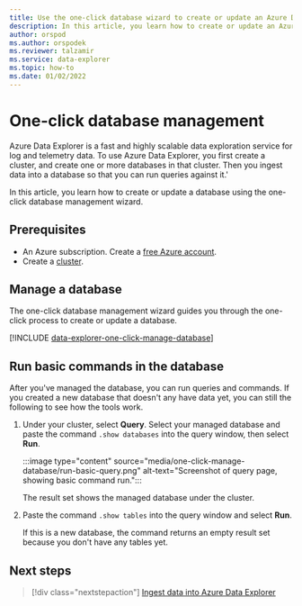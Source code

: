 ```yaml
---
title: Use the one-click database wizard to create or update an Azure Data Explorer database.
description: In this article, you learn how to create or update an Azure Data Explorer database.
author: orspod
ms.author: orspodek
ms.reviewer: talzamir
ms.service: data-explorer
ms.topic: how-to
ms.date: 01/02/2022
---
```


# One-click database management

Azure Data Explorer is a fast and highly scalable data exploration service for log and telemetry data. To use Azure Data Explorer, you first create a cluster, and create one or more databases in that cluster. Then you ingest data into a database so that you can run queries against it.'

In this article, you learn how to create or update a database using the one-click database management wizard.

## Prerequisites

* An Azure subscription. Create a [free Azure account](https://azure.microsoft.com/free/).
* Create a [cluster](create-cluster-database-portal.md).

## Manage a database

The one-click database management wizard guides you through the one-click process to create or update a database.

[!INCLUDE [data-explorer-one-click-manage-database](includes/data-explorer-one-click-manage-database.md)]

## Run basic commands in the database

After you've managed the database, you can run queries and commands. If you created a new database that doesn't any have data yet, you can still the following to see how the tools work.

1. Under your cluster, select **Query**. Select your managed database and paste the command `.show databases` into the query window, then select **Run**.

    :::image type="content" source="media/one-click-manage-database/run-basic-query.png" alt-text="Screenshot of query page, showing basic command run.":::

    The result set shows the managed database under the cluster.

1. Paste the command `.show tables` into the query window and select **Run**.

    If this is a new database, the command returns an empty result set because you don't have any tables yet.

## Next steps

> [!div class="nextstepaction"]
> [Ingest data into Azure Data Explorer](ingest-data-one-click.md)

